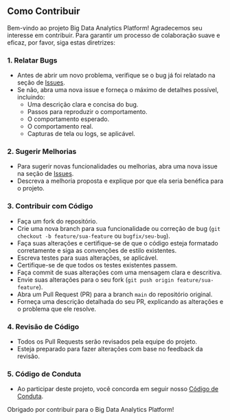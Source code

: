 ## Como Contribuir

Bem-vindo ao projeto Big Data Analytics Platform! Agradecemos seu interesse em contribuir. Para garantir um processo de colaboração suave e eficaz, por favor, siga estas diretrizes:

### 1. Relatar Bugs

- Antes de abrir um novo problema, verifique se o bug já foi relatado na seção de [Issues](https://github.com/galafis/Big-Data-Analytics-Platform/issues).
- Se não, abra uma nova issue e forneça o máximo de detalhes possível, incluindo:
    - Uma descrição clara e concisa do bug.
    - Passos para reproduzir o comportamento.
    - O comportamento esperado.
    - O comportamento real.
    - Capturas de tela ou logs, se aplicável.

### 2. Sugerir Melhorias

- Para sugerir novas funcionalidades ou melhorias, abra uma nova issue na seção de [Issues](https://github.com/galafis/Big-Data-Analytics-Platform/issues).
- Descreva a melhoria proposta e explique por que ela seria benéfica para o projeto.

### 3. Contribuir com Código

- Faça um fork do repositório.
- Crie uma nova branch para sua funcionalidade ou correção de bug (`git checkout -b feature/sua-feature` ou `bugfix/seu-bug`).
- Faça suas alterações e certifique-se de que o código esteja formatado corretamente e siga as convenções de estilo existentes.
- Escreva testes para suas alterações, se aplicável.
- Certifique-se de que todos os testes existentes passem.
- Faça commit de suas alterações com uma mensagem clara e descritiva.
- Envie suas alterações para o seu fork (`git push origin feature/sua-feature`).
- Abra um Pull Request (PR) para a branch `main` do repositório original.
- Forneça uma descrição detalhada do seu PR, explicando as alterações e o problema que ele resolve.

### 4. Revisão de Código

- Todos os Pull Requests serão revisados pela equipe do projeto.
- Esteja preparado para fazer alterações com base no feedback da revisão.

### 5. Código de Conduta

- Ao participar deste projeto, você concorda em seguir nosso [Código de Conduta](CODE_OF_CONDUCT.md).

Obrigado por contribuir para o Big Data Analytics Platform!
